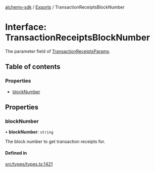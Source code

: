 [alchemy-sdk](../README.md) / [Exports](../modules.md) / TransactionReceiptsBlockNumber

# Interface: TransactionReceiptsBlockNumber

The parameter field of [TransactionReceiptsParams](../modules.md#transactionreceiptsparams).

## Table of contents

### Properties

- [blockNumber](TransactionReceiptsBlockNumber.md#blocknumber)

## Properties

### blockNumber

• **blockNumber**: `string`

The block number to get transaction receipts for.

#### Defined in

[src/types/types.ts:1421](https://github.com/alchemyplatform/alchemy-sdk-js/blob/f2b072e/src/types/types.ts#L1421)
